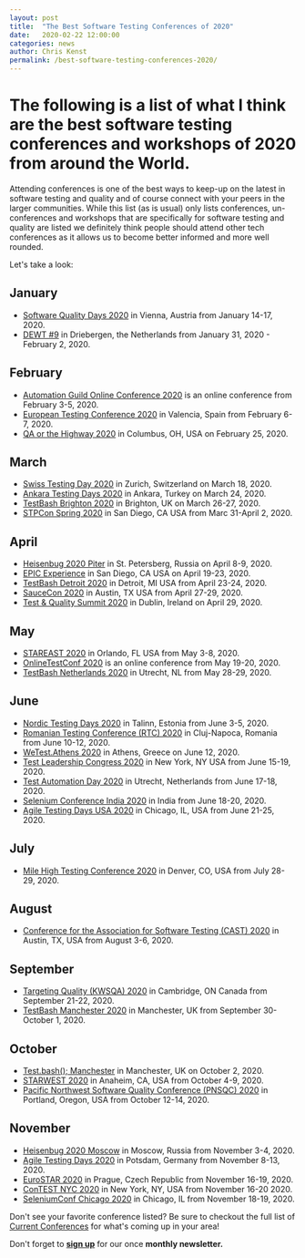 ```yaml
---
layout: post
title:  "The Best Software Testing Conferences of 2020"
date:   2020-02-22 12:00:00
categories: news
author: Chris Kenst
permalink: /best-software-testing-conferences-2020/
---
```


# The following is a list of what I think are the best software testing conferences and workshops of 2020 from around the World.

Attending conferences is one of the best ways to keep-up on the latest in software testing and quality and of course connect with your peers in the larger communities. While this list (as is usual) only lists conferences, un-conferences and workshops that are specifically for software testing and quality are listed we definitely think people should attend other tech conferences as it allows us to become better informed and more well rounded.

Let's take a look:

## January

- [Software Quality Days 2020](https://www.software-quality-days.com/?utm_source=testingconferences) in Vienna, Austria from January 14-17, 2020.
- [DEWT #9](https://dewt.wordpress.com/2020/08/05/dewt-9-announcement/) in Driebergen, the Netherlands from January 31, 2020 - February 2, 2020.

## February

- [Automation Guild Online Conference 2020](https://guildconferences.com/conferences/automation-2020/?utm_source=testingconferences) is an online conference from February 3-5, 2020.
- [European Testing Conference 2020](http://europeantestingconference.eu/2020?utm_source=testingconferences) in Valencia, Spain from February 6-7, 2020.
- [QA or the Highway 2020](https://www.qaorthehighway.com/?utm_source=testingconferences) in Columbus, OH, USA on February 25, 2020.

## March

- [Swiss Testing Day 2020](http://swisstestingday.ch/?utm_source=testingconferences) in Zurich, Switzerland on March 18, 2020.
- [Ankara Testing Days 2020](https://ankaratestingdays.com/?utm_source=testingconferences) in Ankara, Turkey on March 24, 2020.
- [TestBash Brighton 2020](https://ti.to/mot/testbash-brighton-2020?source=testingconferences) in Brighton, UK on March 26-27, 2020.
- [STPCon Spring 2020](https://www.stpcon.com/pricing-spring-2020/?utm_source=testingconferences) in San Diego, CA USA from Marc 31-April 2, 2020.

## April

- [Heisenbug 2020 Piter](https://heisenbug-piter.ru/?utm_source=testingconferences) in St. Petersberg, Russia on April 8-9, 2020.
- [EPIC Experience](https://epic.techwell.com/?source=testingconferences) in San Diego, CA USA on April 19-23, 2020.
- [TestBash Detroit 2020](https://ti.to/mot/testbash-detroit-2020?source=testingconferences) in Detroit, MI USA from April 23-24, 2020.
- [SauceCon 2020](https://saucecon.com/?utm_source=testingconferences) in Austin, TX USA from April 27-29, 2020.
- [Test & Quality Summit 2020](https://testqualitysummit.com/?utm_source=testingconferences&utm_medium=referral) in Dublin, Ireland on April 29, 2020.

## May

- [STAREAST 2020](https://stareast.techwell.com/?utm_source=testingconferences) in Orlando, FL USA from May 3-8, 2020.
- [OnlineTestConf 2020](https://www.onlinetestconf.com/?utm_source=testingconferences) is an online conference from May 19-20, 2020.
- [TestBash Netherlands 2020](https://ti.to/mot/testbash-netherlands-2020?source=testingconferences) in Utrecht, NL from May 28-29, 2020.

## June

- [Nordic Testing Days 2020](https://nordictestingdays.eu/?utm_source=testingconferences) in Talinn, Estonia from June 3-5, 2020.
- [Romanian Testing Conference (RTC) 2020](https://www.romaniatesting.ro?utm_source=testingconferences) in Cluj-Napoca, Romania from June 10-12, 2020.
- [WeTest.Athens 2020](https://wetest-athens.gr/?utm_source=testingconferences) in Athens, Greece on June 12, 2020.
- [Test Leadership Congress 2020](http://testleadershipcongress-ny.com/?utm_source=testingconferences) in New York, NY USA from June 15-19, 2020.
- [Test Automation Day 2020](http://www.testautomationday.com?utm_source=testingconferences) in Utrecht, Netherlands from June 17-18, 2020.
- [Selenium Conference India 2020](https://2020.seleniumconf.in/?utm_source=testingconferences) in India from June 18-20, 2020. 
- [Agile Testing Days USA 2020](http://agiletestingdays.us/?utm_source=testingconferences) in Chicago, IL, USA from June 21-25, 2020.

## July

- [Mile High Testing Conference 2020](https://www.milehightesting.com/?utm_source=testingconferences) in Denver, CO, USA from July 28-29, 2020.

## August

- [Conference for the Association for Software Testing (CAST) 2020](https://www.associationforsoftwaretesting.org/conference/cast2020/?utm_source=testingconferences) in Austin, TX, USA from August 3-6, 2020.

## September

- [Targeting Quality (KWSQA) 2020](https://kwsqa.org/tq2020/?utm_source=testingconferences) in Cambridge, ON Canada from September 21-22, 2020.
- [TestBash Manchester 2020](https://www.ministryoftesting.com/events/testbash-manchester-2020?utm_source=testingconferences) in Manchester, UK from September 30-October 1, 2020.


## October

- [Test.bash(); Manchester](https://www.ministryoftesting.com/events/test-bash-2020?utm_source=testingconferences) in Manchester, UK on October 2, 2020.
- [STARWEST 2020](https://starwest.techwell.com/speaker-submission-form-starwest-2020/?utm_source=testingconferences) in Anaheim, CA, USA from October 4-9, 2020.
- [Pacific Northwest Software Quality Conference (PNSQC) 2020](http://www.pnsqc.org/?utm_source=testingconferences) in Portland, Oregon, USA from October 12-14, 2020.

## November

- [Heisenbug 2020 Moscow](https://heisenbug-moscow.ru/en/?utm_source=testingconferences) in Moscow, Russia from November 3-4, 2020.
- [Agile Testing Days 2020](http://www.agiletestingdays.com/?utm_source=testingconferences) in Potsdam, Germany from November 8-13, 2020.
- [EuroSTAR 2020](https://eurostarsoftwaretesting.com?utm_source=testingconferences) in Prague, Czech Republic from November 16-19, 2020.
- [ConTEST NYC 2020](http://contest-nyc.testmastersacademy.org/?utm_source=testingconferences) in New York, NY, USA from November 16-20 2020.
- [SeleniumConf Chicago 2020](https://www.seleniumconf.com/?utm_source=testingconferences) in Chicago, IL from November 18-19, 2020. 


Don't see your favorite conference listed? Be sure to checkout the full list of [Current Conferences](/) for what's coming up in your area!

Don't forget to **[sign up](http://eepurl.com/c4paYT)** for our once **monthly newsletter.**
